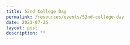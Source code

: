 ```yaml
---
title: 52nd College Day
permalink: /resources/events/52nd-college-day
date: 2021-07-26
layout: post
description: ""
---
```

